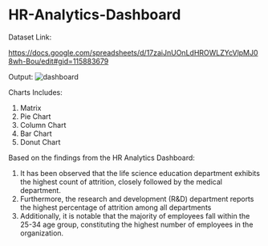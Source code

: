 # HR-Analytics-Dashboard

Dataset Link:

https://docs.google.com/spreadsheets/d/17zaiJnUOnLdHROWLZYcVlpMJ08wh-Bou/edit#gid=115883679

Output:
![dashboard](https://github.com/VanshC12/HR-Data-Dashboard/assets/95523213/e15613fc-3980-4bee-a504-66c5c690965f)



Charts Includes:
1. Matrix
2. Pie Chart
3. Column Chart
4. Bar Chart
5. Donut Chart

Based on the findings from the HR Analytics Dashboard:
1. It has been observed that the life science education department exhibits the highest count of attrition, closely followed by the medical department.
2. Furthermore, the research and development (R&D) department reports the highest percentage of attrition among all departments
3. Additionally, it is notable that the majority of employees fall within the 25-34 age group, constituting the highest number of employees in the organization.

 
